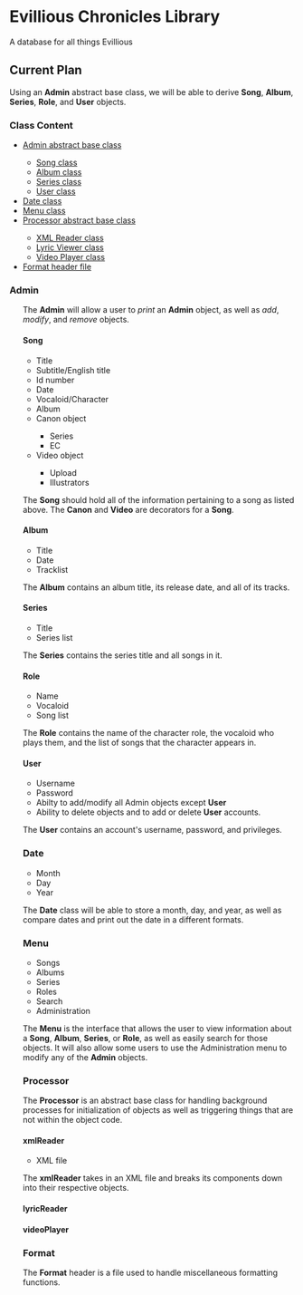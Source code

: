 # Evillious Chronicles Library
<p>A database for all things Evillious</p>

<h2>Current Plan</h2>
<p>Using an <strong>Admin</strong> abstract base class, we will be able to 
derive <strong>Song</strong>, <strong>Album</strong>, <strong>Series</strong>, 
<strong>Role</strong>, and <strong>User</strong> objects.</p>

<h3>Class Content</h3>
<ul>
    <li><a href="#admin">Admin abstract base class</a></li>
    <ul>
        <li><a href="#song">Song class</a></li>
        <li><a href="#album">Album class</a></li>
        <li><a href="#series">Series class</a></li>
        <li><a href="#user">User class</a></li>
    </ul>
    <li><a href="#date">Date class</a></li>
    <li><a href="#menu">Menu class</a></li>
    <li><a href="#processor">Processor abstract base class</a></li>
    <ul>
        <li><a href="#xml">XML Reader class</a></li>
        <li><a href="#lyric">Lyric Viewer class</a></li>
        <li><a href="#player">Video Player class</a></li>
    </ul>
    <li><a href="#format">Format header file</a></li>
</ul>

<h3 id="admin">Admin</h3>
<ul>
<p>The <strong>Admin</strong> will allow a user to <em>print</em> an <strong>
Admin</strong> object, as well as <em>add</em>, <em>modify</em>, and <em>
remove</em> objects.</p>

<h4 id="song">Song</h4>
<ul>
    <li>Title</li>
    <li>Subtitle/English title</li>
    <li>Id number</li>
    <li>Date</li>
    <li>Vocaloid/Character</li>
    <li>Album</li>
    <li>Canon object</li>
    <ul>
        <li>Series</li>
        <li>EC</li>
    </ul>
    <li>Video object</li>
    <ul>
        <li>Upload</li>
        <li>Illustrators</li>
    </ul>
</ul>

<p>The <strong>Song</strong> should hold all of the information pertaining to a song as listed above. The <strong>Canon</strong> and <strong>Video</strong> are decorators for a <strong>Song</strong>.</p>

<h4 id="album">Album</h4>
<ul>
    <li>Title</li>
    <li>Date</li>
    <li>Tracklist</li>
</ul>

<p>The <strong>Album</strong> contains an album title, its release date, and 
all of its tracks.</p>

<h4 id="series">Series</h4>
<ul>
    <li>Title</li>
    <li>Series list</li>
</ul>

<p>The <strong>Series</strong> contains the series title and all songs in it.
</p>

<h4 id="role">Role</h4>
<ul>
    <li>Name</li>
    <li>Vocaloid</li>
    <li>Song list</li>
</ul>

<p>The <strong>Role</strong> contains the name of the character role, the 
vocaloid who plays them, and the list of songs that the character appears in.
</p>

<h4 id="user">User</h4>
<ul>
    <li>Username</li>
    <li>Password</li>
    <li>Abilty to add/modify all Admin objects except <strong>User</strong></li>
    <li>Ability to delete objects and to add or delete <strong>User</strong>
        accounts.</li>
</ul>

<p>The <strong>User</strong> contains an account's username, password, and 
privileges.</p>

<h3 id="#date">Date</h3>
<ul>
    <li>Month</li>
    <li>Day</li>
    <li>Year</li>
</ul>

<p>The <strong>Date</strong> class will be able to store a month, day, and 
year, as well as compare dates and print out the date in a different formats.
</p>

<h3 id="menu">Menu</h3>
<ul>
    <li>Songs</li>
    <li>Albums</li>
    <li>Series</li>
    <li>Roles</li>
    <li>Search</li>
    <li>Administration</li>
</ul>

<p>The <strong>Menu</strong> is the interface that allows the user to view 
information about a <strong>Song</strong>, <strong>Album</strong>, <strong>
Series</strong>, or <strong>Role</strong>, as well as easily search for those
objects. It will also allow some users to use the Administration menu to modify
any of the <strong>Admin</strong> objects.</p>

<h3 id="processor">Processor</h3>
<p>The <strong>Processor</strong> is an abstract base class for handling 
background processes for initialization of objects as well as triggering things 
that are not within the object code.</p>

<h4 id="xml">xmlReader</h4>
<ul>
    <li>XML file</li>
</ul>

<p>The <strong>xmlReader</strong> takes in an XML file and breaks its components
down into their respective objects.</p>

<h4 id="lyric">lyricReader</h4>

<h4 id="player">videoPlayer</h4>

<h3 id="format">Format</h3>
<p>The <strong>Format</strong> header is a file used to handle miscellaneous 
formatting functions.</p>

